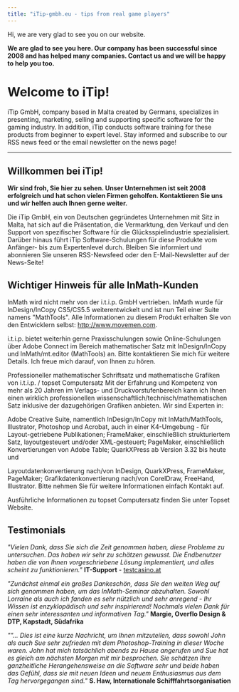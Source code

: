 ```yaml
---
title: "iTip-gmbh.eu - tips from real game players"
---
```


Hi, we are very glad to see you on our website.

**We are glad to see you here. Our company has been successful since 2008 and has helped many companies. Contact us and we will be happy to help you too.**

# Welcome to iTip!

iTip GmbH, company based in Malta created by Germans, specializes in presenting, marketing, selling and supporting specific software for the gaming industry. In addition, iTip conducts software training for these products from beginner to expert level. Stay informed and subscribe to our RSS news feed or the email newsletter on the news page!

***

## Willkommen bei iTip!

**Wir sind froh, Sie hier zu sehen. Unser Unternehmen ist seit 2008 erfolgreich und hat schon vielen Firmen geholfen. Kontaktieren Sie uns und wir helfen auch Ihnen gerne weiter.**


Die iTip GmbH, ein von Deutschen gegründetes Unternehmen mit Sitz in Malta, hat sich auf die Präsentation, die Vermarktung, den Verkauf und den Support von spezifischer Software für die Glücksspielindustrie spezialisiert. Darüber hinaus führt iTip Software-Schulungen für diese Produkte vom Anfänger- bis zum Expertenlevel durch. Bleiben Sie informiert und abonnieren Sie unseren RSS-Newsfeed oder den E-Mail-Newsletter auf der News-Seite!


## Wichtiger Hinweis für alle InMath-Kunden
InMath wird nicht mehr von der i.t.i.p. GmbH vertrieben. InMath wurde für InDesign/InCopy CS5/CS5.5 weiterentwickelt und ist nun Teil einer Suite namens "MathTools". Alle Informationen zu diesem Produkt erhalten Sie von den Entwicklern selbst: http://www.movemen.com.

i.t.i.p. bietet weiterhin gerne Praxisschulungen sowie Online-Schulungen über Adobe Connect im Bereich mathematischer Satz mit InDesign/InCopy und InMath/mt.editor (MathTools) an. Bitte kontaktieren Sie mich für weitere Details. Ich freue mich darauf, von Ihnen zu hören.

Professioneller mathematischer Schriftsatz und mathematische Grafiken von i.t.i.p. / topset Computersatz
Mit der Erfahrung und Kompetenz von mehr als 20 Jahren im Verlags- und Druckvorstufenbereich kann ich Ihnen einen wirklich professionellen wissenschaftlich/technisch/mathematischen Satz inklusive der dazugehörigen Grafiken anbieten. Wir sind Experten in:

Adobe Creative Suite, namentlich InDesign/InCopy mit InMath/MathTools, Illustrator, Photoshop und Acrobat, auch in einer K4-Umgebung - für Layout-getriebene Publikationen;
FrameMaker, einschließlich strukturiertem Satz, layoutgesteuert und/oder XML-gesteuert;
PageMaker, einschließlich Konvertierungen von Adobe Table;
QuarkXPress ab Version 3.32 bis heute
und

Layoutdatenkonvertierung nach/von InDesign, QuarkXPress, FrameMaker, PageMaker;
Grafikdatenkonvertierung nach/von CorelDraw, FreeHand, Illustrator.
Bitte nehmen Sie für weitere Informationen einfach Kontakt auf.

Ausführliche Informationen zu topset Computersatz finden Sie unter Topset Website.


## Testimonials
*"Vielen Dank, dass Sie sich die Zeit genommen haben, diese Probleme zu untersuchen. Das haben wir sehr zu schätzen gewusst. Die Endbenutzer haben die von Ihnen vorgeschriebene Lösung implementiert, und alles scheint zu funktionieren."*
**IT-Support** - [testcasino.at](https://testcasino.at/ "Testcasino.at")


*"Zunächst einmal ein großes Dankeschön, dass Sie den weiten Weg auf sich genommen haben, um das InMath-Seminar abzuhalten. Sowohl Lorraine als auch ich fanden es sehr nützlich und sehr anregend - Ihr Wissen ist enzyklopädisch und sehr inspirierend! Nochmals vielen Dank für einen sehr interessanten und informativen Tag."*
**Margie, Overflo Design & DTP, Kapstadt, Südafrika**

*""... Dies ist eine kurze Nachricht, um Ihnen mitzuteilen, dass sowohl John als auch Sue sehr zufrieden mit dem Photoshop-Training in dieser Woche waren. John hat mich tatsächlich abends zu Hause angerufen und Sue hat es gleich am nächsten Morgen mit mir besprochen. Sie schätzen Ihre ganzheitliche Herangehensweise an die Software sehr und beide haben das Gefühl, dass sie mit neuen Ideen und neuem Enthusiasmus aus dem Tag hervorgegangen sind."*
**S. Haw, Internationale Schifffahrtsorganisation**
